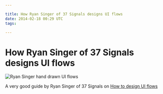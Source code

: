 ```yaml
---

title: How Ryan Singer of 37 Signals designs UI flows
date: 2014-02-18 00:29 UTC
tags: 

---
```


# How Ryan Singer of 37 Signals designs UI flows

![Ryan Singer hand drawn UI flows](http://s3.amazonaws.com/37assets/svn/325-login-flow.png)

A very good guide by Ryan Singer of 37 Signals on [How to design UI flows](http://37signals.com/svn/posts/1926-a-shorthand-for-designing-ui-flows)
